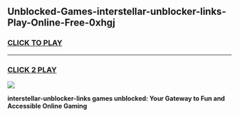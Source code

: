 
## Unblocked-Games-interstellar-unblocker-links-Play-Online-Free-0xhgj
<h3>
<a href="https://premium76.site?title=interstellar-unblocker-links&ref=26A">CLICK TO PLAY</a></h3>
<hr>

<h3>
<a href="https://premium76.site?title=interstellar-unblocker-links&ref=26A">CLICK 2 PLAY</a>
  
</h3>

<a href="https://premium76.site?title=interstellar-unblocker-links&ref=26A"><img src="https://clearcache.store/games.png"></a>


**interstellar-unblocker-links games unblocked: Your Gateway to Fun and Accessible Online Gaming**
